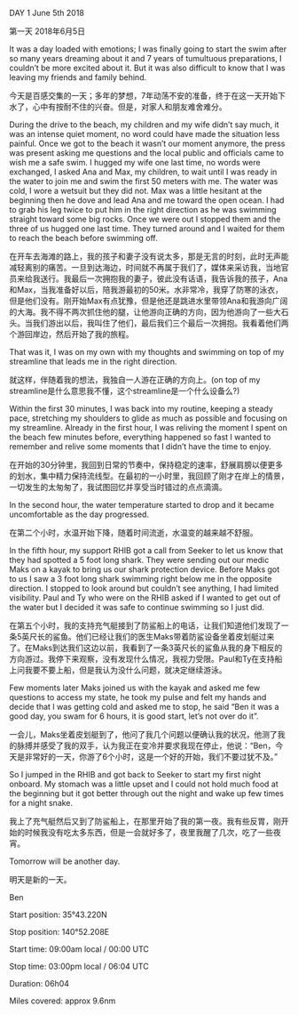 DAY 1
June 5th 2018

第一天
2018年6月5日

It was a day loaded with emotions; I was finally going to start the swim after so many years dreaming about it and 7 years of tumultuous preparations, I couldn’t be more excited about it. But it was also difficult to know that I was leaving my friends and family behind.

今天是百感交集的一天；多年的梦想，7年动荡不安的准备，终于在这一天开始下水了，心中有按耐不住的兴奋。但是，对家人和朋友难舍难分。

During the drive to the beach, my children and my wife didn’t say much, it was an intense quiet moment, no word could have made the situation less painful. Once we got to the beach it wasn’t our moment anymore, the press was present asking me questions and the local public and officials came to wish me a safe swim. I hugged my wife one last time, no words were exchanged, I asked Ana and Max, my children, to wait until I was ready in the water to join me and swim the first 50 meters with me. The water was cold, I wore a wetsuit but they did not. Max was a little hesitant at the beginning then he dove and lead Ana and me toward the open ocean. I had to grab his leg twice to put him in the right direction as he was swimming straight toward some big rocks. Once we were out I stopped them and the three of us hugged one last time. They turned around and I waited for them to reach the beach before swimming off.

在开车去海滩的路上，我的孩子和妻子没有说太多，那是无言的时刻，此时无声能减轻离别的痛苦。一旦到达海边，时间就不再属于我们了，媒体来采访我，当地官员来给我送行。我最后一次拥抱我的妻子，彼此没有话语，我告诉我的孩子，Ana和Max，当我准备好以后，陪我游最初的50米。水非常冷，我穿了防寒的泳衣，但是他们没有。刚开始Max有点犹豫，但是他还是跳进水里带领Ana和我游向广阔的大海。我不得不两次抓住他的腿，让他游向正确的方向，因为他游向了一些大石头。当我们游出以后，我叫住了他们，最后我们三个最后一次拥抱。我看着他们两个游回岸边，然后开始了我的旅程。

That was it, I was on my own with my thoughts and swimming on top of my streamline that leads me in the right direction.

就这样，伴随着我的想法，我独自一人游在正确的方向上。(on top of my streamline是什么意思我不懂，这个streamline是一个什么设备么?)

Within the first 30 minutes, I was back into my routine, keeping a steady pace, stretching my shoulders to glide as much as possible and focusing on my streamline. Already in the first hour, I was reliving the moment I spent on the beach few minutes before, everything happened so fast I wanted to remember and relive some moments that I didn’t have the time to enjoy.

在开始的30分钟里，我回到日常的节奏中，保持稳定的速率，舒展肩膀以便更多的划水，集中精力保持流线型。在最初的一小时里，我回顾了刚才在岸上的情景，一切发生的太匆匆了，我试图回忆并享受当时错过的点点滴滴。

In the second hour, the water temperature started to drop and it became uncomfortable as the day progressed.

在第二个小时，水温开始下降，随着时间流逝，水温变的越来越不舒服。

In the fifth hour, my support RHIB got a call from Seeker to let us know that they had spotted a 5 foot long shark. They were sending out our medic Maks on a kayak to bring us our shark protection device. Before Maks got to us I saw a 3 foot long shark swimming right below me in the opposite direction. I stopped to look around but couldn’t see anything, I had limited visibility. Paul and Ty who were on the RHIB asked if I wanted to get out of the water but I decided it was safe to continue swimming so I just did.

在第五个小时，我的支持充气艇接到了防鲨船上的电话，让我们知道他们发现了一条5英尺长的鲨鱼。他们已经让我们的医生Maks带着防鲨设备坐着皮划艇过来了。在Maks到达我们这边以前，我看到了一条3英尺长的鲨鱼从我的身下相反的方向游过。我停下来观察，没有发现什么情况，我视力受限。Paul和Ty在支持船上问我要不要上船，但是我认为没什么问题，就决定继续游泳。

Few moments later Maks joined us with the kayak and asked me few questions to access my state, he took my pulse and felt my hands and decide that I was getting cold and asked me to stop, he said “Ben it was a good day, you swam for 6 hours, it is good start, let’s not over do it”.

一会儿，Maks坐着皮划艇到了，他问了我几个问题以便确认我的状况，他测了我的脉搏并感受了我的双手，认为我正在变冷并要求我现在停止，他说：“Ben，今天是非常好的一天，你游了6个小时，这是一个好的开始，我们不要过犹不及。”

So I jumped in the RHIB and got back to Seeker to start my first night onboard. My stomach was a little upset and I could not hold much food at the beginning but it got better through out the night and wake up few times for a night snake.

我上了充气艇然后又到了防鲨船上，在那里开始了我的第一夜。我有些反胃，刚开始的时候我没有吃太多东西，但是一会就好多了，夜里我醒了几次，吃了一些夜宵。

Tomorrow will be another day.

明天是新的一天。

Ben

Start position: 35°43.220N

Stop position: 140°52.208E

Start time: 09:00am local / 00:00 UTC

Stop time: 03:00pm local / 06:04 UTC

Duration: 06h04

Miles covered: approx 9.6nm

